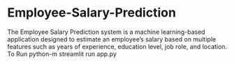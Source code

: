 # Employee-Salary-Prediction
The Employee Salary Prediction system is a machine learning-based application designed to estimate an employee’s salary based on multiple features such as years of experience, education level, job role, and location. 
To Run
python-m streamlit run app.py
